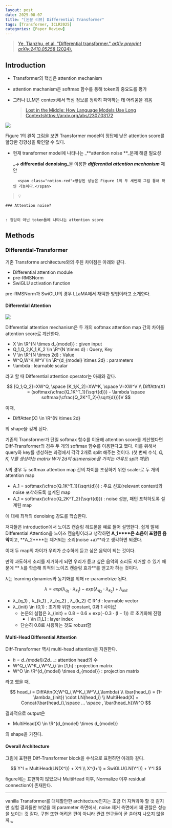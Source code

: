 ```yaml
---
layout: post
date: 2025-08-07
title: "[논문 리뷰] Differential Transformer"
tags: [Transformer, ICLR2025]
categories: [Paper Review]
---
```


> [Ye, Tianzhu, et al. "Differential transformer." ](https://arxiv.org/abs/2410.05258)[_arXiv preprint arXiv:2410.05258_](https://arxiv.org/abs/2410.05258)[ (2024).](https://arxiv.org/abs/2410.05258)



## Introduction

- Transformer의 핵심은 attention mechanism
- attention machanism은 softmax 함수를 통해 token의 중요도를 평가
- 그러나 LLM은 context에서 핵심 정보를 정확히 파악하는 데 어려움을 겪음

	> [Lost in the Middle: How Language Models Use Long Contextshttps://arxiv.org/abs/2307.03172](https://arxiv.org/abs/2307.03172)


![](https://prod-files-secure.s3.us-west-2.amazonaws.com/542b861c-36a8-4051-84e5-8804b6728dba/9083ea56-691a-4752-ae26-47f403431ac8/image.png?X-Amz-Algorithm=AWS4-HMAC-SHA256&X-Amz-Content-Sha256=UNSIGNED-PAYLOAD&X-Amz-Credential=ASIAZI2LB466YZSKD2PO%2F20251008%2Fus-west-2%2Fs3%2Faws4_request&X-Amz-Date=20251008T080116Z&X-Amz-Expires=3600&X-Amz-Security-Token=IQoJb3JpZ2luX2VjEB8aCXVzLXdlc3QtMiJIMEYCIQCj5Avd%2FCglade9XbaSg4TWYPlIh%2FBURGrIvIBYxByiOQIhAO7MFc%2F3wV93Mwv8qaTXI4cgtd7pmSvvcgXDQNeqEL%2FbKogECLj%2F%2F%2F%2F%2F%2F%2F%2F%2F%2FwEQABoMNjM3NDIzMTgzODA1Igw0DOSEa3t%2B1%2Fdik4gq3AP7k4DVoXguLR1bQurUMALErUgWPTHuyPRdchJcQUi9YB8NMScBqesq%2B3twRpiP1Sz2ExRnCMSxUaUycKu0TeEWVYmHsmPgxs%2BKJgfYCQXWRMRlc9Sq76pMgcmOqzU0Pcpz7gwJv575IKB4i13miytP5rm%2FpV41IG3JQinWc5HWj8MAu3Wz3iRUeKX0tn24hr6DJ9x2IFch%2FG93l4fdmBCMN9yS7lpP9OtNVM%2FQpTeXvtv1zc6%2FXJmtEVV22OGevnB8i%2F%2FzCHQgNvF%2BuwZEQSdnP3bb2nNp8a2o1DhOBo15JfJetRuHWPL32yAmaia9d%2FPTjXgXY%2FixHbxdZMv%2FuHHzFdEOuSAoY%2FO2rk3vE7dFs%2Fdmn6ws8SLQh1YwMOTKUi2UxM52xbnLFsPWMlzuPxPUMXKJnNYy81mO8WvY%2BE6eVVjt%2BUA85BumSheixs4y4eqYJ1QMmUE9E1sI%2BCYTaTb58gVfHtBerihkO3oWFnmH3YWryNnSR11RUZ%2BnUU85lfn0G0nG1kmScd88OS3eAebw4%2BXgTyMVIQznMmWRhGB2%2F1ScuEdhQ2JdFiBIr30G%2FpcjnkrVqmeLmC4JilFdxglarDSMO3EcmWhJm4Bqg2R%2BrhxZhxO2KLD5x9UqpzCKj5jHBjqkAU4VvtDveJqeRcFrSfYr%2BycBiHbJ9jtEfqHJQNLbacYWvAcTLxATpTu55TV0iPHJLJ8gSzskqoYHWGb6ITtN%2FtvTCG%2BBx6upOZ%2FgDNI2XclviGRe4gg7QqbLhRlslVrLoUyeS7cnNb%2BVGWli5UHdpQfI%2FdeE7WckO3C%2Fq5KiUpQTYi1SEtiU4L41Eja6ypdSfr8Tnpj8znT1LZ6Ti6uOCNw%2BjHHO&X-Amz-Signature=7c9889512ded6303f2a1c832af17a62528dbb18be57d048ba3505ed06b08fb5e&X-Amz-SignedHeaders=host&x-amz-checksum-mode=ENABLED&x-id=GetObject)


Figure 1의 왼쪽 그림을 보면 Transformer model이 정답에 낮은 attention score를 할당한 경향성을 확인할 수 있다.

- 현재 transformer model에 나타나는 _**attention noise **_문제 해결 필요성

	_**→ differential denoising**_을 이용한 _**differential attention mechanism**_ 제안


		<span class="notion-red">향상된 성능은 Figure 1의 두 세번째 그림 통해 확인 가능하다.</span>


> 💡 


	### Attention noise?


	: 정답이 아닌 token들에 나타나는 attention score



## Methods



### Differential-Transformer


기존 Transforme architecture와의 주된 차이점은 아래와 같다.

- Differential attention module
- pre-RMSNorm
- SwiGLU activation function

pre-RMSNorm과 SwiGLU의 경우 LLaMA에서 채택한 방법이라고 소개한다.



#### Differential Attention


![](https://prod-files-secure.s3.us-west-2.amazonaws.com/542b861c-36a8-4051-84e5-8804b6728dba/116d70b2-1963-4810-9167-f4c7d8a06e8f/image.png?X-Amz-Algorithm=AWS4-HMAC-SHA256&X-Amz-Content-Sha256=UNSIGNED-PAYLOAD&X-Amz-Credential=ASIAZI2LB466YZSKD2PO%2F20251008%2Fus-west-2%2Fs3%2Faws4_request&X-Amz-Date=20251008T080116Z&X-Amz-Expires=3600&X-Amz-Security-Token=IQoJb3JpZ2luX2VjEB8aCXVzLXdlc3QtMiJIMEYCIQCj5Avd%2FCglade9XbaSg4TWYPlIh%2FBURGrIvIBYxByiOQIhAO7MFc%2F3wV93Mwv8qaTXI4cgtd7pmSvvcgXDQNeqEL%2FbKogECLj%2F%2F%2F%2F%2F%2F%2F%2F%2F%2FwEQABoMNjM3NDIzMTgzODA1Igw0DOSEa3t%2B1%2Fdik4gq3AP7k4DVoXguLR1bQurUMALErUgWPTHuyPRdchJcQUi9YB8NMScBqesq%2B3twRpiP1Sz2ExRnCMSxUaUycKu0TeEWVYmHsmPgxs%2BKJgfYCQXWRMRlc9Sq76pMgcmOqzU0Pcpz7gwJv575IKB4i13miytP5rm%2FpV41IG3JQinWc5HWj8MAu3Wz3iRUeKX0tn24hr6DJ9x2IFch%2FG93l4fdmBCMN9yS7lpP9OtNVM%2FQpTeXvtv1zc6%2FXJmtEVV22OGevnB8i%2F%2FzCHQgNvF%2BuwZEQSdnP3bb2nNp8a2o1DhOBo15JfJetRuHWPL32yAmaia9d%2FPTjXgXY%2FixHbxdZMv%2FuHHzFdEOuSAoY%2FO2rk3vE7dFs%2Fdmn6ws8SLQh1YwMOTKUi2UxM52xbnLFsPWMlzuPxPUMXKJnNYy81mO8WvY%2BE6eVVjt%2BUA85BumSheixs4y4eqYJ1QMmUE9E1sI%2BCYTaTb58gVfHtBerihkO3oWFnmH3YWryNnSR11RUZ%2BnUU85lfn0G0nG1kmScd88OS3eAebw4%2BXgTyMVIQznMmWRhGB2%2F1ScuEdhQ2JdFiBIr30G%2FpcjnkrVqmeLmC4JilFdxglarDSMO3EcmWhJm4Bqg2R%2BrhxZhxO2KLD5x9UqpzCKj5jHBjqkAU4VvtDveJqeRcFrSfYr%2BycBiHbJ9jtEfqHJQNLbacYWvAcTLxATpTu55TV0iPHJLJ8gSzskqoYHWGb6ITtN%2FtvTCG%2BBx6upOZ%2FgDNI2XclviGRe4gg7QqbLhRlslVrLoUyeS7cnNb%2BVGWli5UHdpQfI%2FdeE7WckO3C%2Fq5KiUpQTYi1SEtiU4L41Eja6ypdSfr8Tnpj8znT1LZ6Ti6uOCNw%2BjHHO&X-Amz-Signature=37ee9516df9f23fbc378da6a403e0a2233cbe95ff9b6dd1232035eaaac7c02b2&X-Amz-SignedHeaders=host&x-amz-checksum-mode=ENABLED&x-id=GetObject)


Differential attention mechanism은 두 개의 softmax attention map 간의 차이를 attention score로 계산한다.

- X \in \R^{N \times d\_{model}} : given input
- Q\_1,Q\_2,K\_1,K\_2 \in \R^{N \times d} : Query, Key
- V \in \R^{N \times 2d} : Value
- W^Q,W^K,W^V \in \R^{d\_{model} \times 2d} : parameters
- \lambda : learnable scalar

라고 할 때 Differential attention operator는 아래와 같다.


$$
[Q_1;Q_2]=XW^Q, \space [K_1;K_2]=XW^K, \space V=XW^V \\
DiffAttn(X) = (softmax(\cfrac{Q_1K^T_1}{\sqrt{d}}) - \lambda \space softmax(\cfrac{Q_2K^T_2}{\sqrt{d}}))V
$$


이때,

- DiffAtten(X) \in \R^{N \times 2d}

의 shape을 갖게 된다.


기존의 Transformer가 단일 softmax 함수를 이용해 attention score를 계산했다면 Diff-Transformer의 경우 두 개의 softmax 함수를 이용한다고 했다. 이를 위해서 query와 key를 생성하는 과정에서 각각 2개로 split 해주는 것이다. <span class="notion-red">(첫 번째 수식, </span><span class="notion-red">_Q, K, V를 생성하는 matrix W가 2d의 dismension을 가지는 이유도 split 때문_</span><span class="notion-red">)</span>


 λ의 경우 두 softmax attention map 간의 차이를 조정하기 위한 scaler로 두 개의 attention map

- A\_1 = softmax(\cfrac{Q\_1K^T\_1}{\sqrt{d}}) : 주요 신호(relevant context)와 noise 포착하도록 설계된 map
- A\_1 = softmax(\cfrac{Q\_2K^T\_2}{\sqrt{d}}) : noise 성분, 패턴 포착하도록 설계된 map 

에 대해 최적의 denoising 강도를 학습한다.


저자들은 introduction에서 노이즈 캔슬링 헤드폰을 예로 들어 설명한다. 쉽게 말해 Differential Attention을 노이즈 캔슬링이라고 생각하면 **A\_1****은 소음이 포함된 음악**이고, **A\_2****는 제거되는 소리(noise +a)**라고 생각하면 되겠다. 


이때 두 map의 차이가 우리가 순수하게 듣고 싶은 음악이 되는 것이다. 


만약 과도하게 소리를 제거하게 되면 우리가 듣고 싶은 음악의 소리도 제거할 수 있기 때문에 ** λ를 학습해 최적의 노이즈 캔슬링 효과**를 얻고자 하는 것이다.


λ는 learning dynamics와 동기화를 위해 re-parametrize 된다.


$$
\lambda = exp(\lambda_{q_1} \cdot \lambda_{k_1}) - exp(\lambda_{q_2} \cdot \lambda_{k_2}) + \lambda_{init}
$$

- λ\_{q\_1} , λ\_{k\_1} , λ\_{q\_2} , λ\_{k\_2} ∈ R^d : learnable vector
- λ\_{init} \in (0,1) : 초기화 위한 constant, 0과 1 사이값
	- 논문의 실험은 λ\_{init} = 0.8 − 0.6 × exp(−0.3 · (l − 1)) 로 초기화해 진행
		- l \in [1,L] : layer index
	- 단순히 0.8로 사용하는 것도 robust함


#### **Multi-Head Differential Attention**


Diff-Transformer 역시 multi-head attention을 지원한다.

- _h = d\_{model}/2d__ _: attention head의 수
- W^Q\_i,W^K\_i,W^V\_i,i \in [1,h] : projection matrix
- W^O \in \R^{d\_{model} \times d\_{model}} : projection matrix

라고 했을 때,


$$
head_i = DiffAttn(X;W^Q_i,W^K_i,W^V_i,\lambda) \\
\bar{head_i} = (1-\lambda_{init}) \cdot LN(head_i) \\
MultiHead(X) = Concat(\bar{head_i},\space ... \space , \bar{head_h})W^O
$$


결과적으로 output은

- MultiHead(X) \in \R^{d\_{model} \times d\_{model}}

의 shape을 가진다.



#### Overall Architecture


그림에 표현된 Diff-Transformer block을 수식으로 표현하면 아래와 같다.


$$
Y^l = MultiHead(LN(X^l)) + X^l \\
X^{l+1} = SwiGLU(LN(Y^l)) + Y^l
$$


figure에는 표현하지 않았으나 MultiHead 이후, Normalize 이후 residual connection이 존재한다.


---


vanilla Transformer를 대체할만한 architecture인지는 조금 더 지켜봐야 할 것 같지만 실험 결과들만 보았을 때 parameter 측면에서, noise 제거 측면에서 꽤 괜찮은 성능을 보이는 것 같다. 구현 또한 어려운 편이 아니라 관련 연구들이 곧 쏟아져 나오지 않을까,,,

